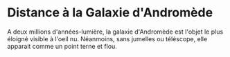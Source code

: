 # Distance à la Galaxie d'Andromède

A deux millions d'années-lumière, la galaxie d'Andromède est l'objet le plus
éloigné visible à l'oeil nu. Néanmoins, sans jumelles ou téléscope, elle
apparait comme un point terne et flou.
